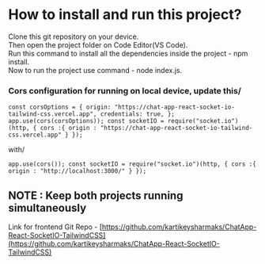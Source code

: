 # How to install and run this project?

Clone this git repository on your device.\
Then open the project folder on Code Editor(VS Code).\
Run this command to install all the dependencies inside the project - npm install.\
Now to run the project use command - node index.js.

### Cors configuration for running  on local device, update this/ 

`const corsOptions = {
  origin: "https://chat-app-react-socket-io-tailwind-css.vercel.app",
  credentials: true,
};
app.use(cors(corsOptions));
const socketIO = require("socket.io")(http, {
  cors :{
    origin : "https://chat-app-react-socket-io-tailwind-css.vercel.app"
  }
});`

with/

`app.use(cors());
const socketIO = require("socket.io")(http, {
  cors :{
    origin : "http://localhost:3000/"
  }
});`

## NOTE : Keep both projects running simultaneously
Link for frontend Git Repo - [https://github.com/kartikeysharmaks/ChatApp-React-SocketIO-TailwindCSS](https://github.com/kartikeysharmaks/ChatApp-React-SocketIO-TailwindCSS)
